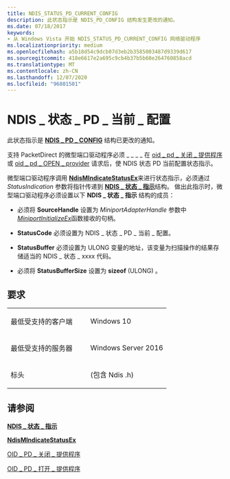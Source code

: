 ```yaml
---
title: NDIS_STATUS_PD_CURRENT_CONFIG
description: 此状态指示是 NDIS_PD_CONFIG 结构发生更改的通知。
ms.date: 07/18/2017
keywords:
- 从 Windows Vista 开始 NDIS_STATUS_PD_CURRENT_CONFIG 网络驱动程序
ms.localizationpriority: medium
ms.openlocfilehash: a5b18d54c9dcb07d3eb2b3585003487d9339d617
ms.sourcegitcommit: 418e6617e2a695c9cb4b37b5b60e264760858acd
ms.translationtype: MT
ms.contentlocale: zh-CN
ms.lasthandoff: 12/07/2020
ms.locfileid: "96801501"
---
```

# <a name="ndis_status_pd_current_config"></a>NDIS \_ 状态 \_ PD \_ 当前 \_ 配置


此状态指示是 [**NDIS \_ PD \_ CONFIG**](/windows-hardware/drivers/ddi/ntddndis/ns-ntddndis-_ndis_pd_config) 结构已更改的通知。

支持 PacketDirect 的微型端口驱动程序必须 \_ \_ \_ \_ 在 [oid \_ pd \_ 关闭 \_ 提供程序](./oid-pd-close-provider.md) 或 [oid \_ pd \_ OPEN \_ provider](./oid-pd-open-provider.md) 请求后，使 NDIS 状态 PD 当前配置状态指示。

微型端口驱动程序调用 [**NdisMIndicateStatusEx**](/windows-hardware/drivers/ddi/ndis/nf-ndis-ndismindicatestatusex)来进行状态指示，必须通过 *StatusIndication* 参数将指针传递到 [**NDIS \_ 状态 \_ 指示**](/windows-hardware/drivers/ddi/ndis/ns-ndis-_ndis_status_indication)结构。 做出此指示时，微型端口驱动程序必须设置以下 **NDIS \_ 状态 \_ 指示** 结构的成员：

-   必须将 **SourceHandle** 设置为 *MiniportAdapterHandle* 参数中 [*MiniportInitializeEx*](/windows-hardware/drivers/ddi/ndis/nc-ndis-miniport_initialize)函数接收的句柄。

-   **StatusCode** 必须设置为 NDIS \_ 状态 \_ PD \_ 当前 \_ 配置。

-   **StatusBuffer** 必须设置为 ULONG 变量的地址，该变量为扫描操作的结果存储适当的 NDIS \_ 状态 \_ xxxx 代码。

-   必须将 **StatusBufferSize** 设置为 **sizeof** (ULONG) 。

<a name="requirements"></a>要求
------------

<table>
<colgroup>
<col width="50%" />
<col width="50%" />
</colgroup>
<tbody>
<tr class="odd">
<td><p>最低受支持的客户端</p></td>
<td><p>Windows 10</p></td>
</tr>
<tr class="even">
<td><p>最低受支持的服务器</p></td>
<td><p>Windows Server 2016</p></td>
</tr>
<tr class="odd">
<td><p>标头</p></td>
<td> (包含 Ndis .h) </td>
</tr>
</tbody>
</table>

## <a name="see-also"></a>请参阅


[**NDIS \_ 状态 \_ 指示**](/windows-hardware/drivers/ddi/ndis/ns-ndis-_ndis_status_indication)

[**NdisMIndicateStatusEx**](/windows-hardware/drivers/ddi/ndis/nf-ndis-ndismindicatestatusex)

[OID \_ PD \_ 关闭 \_ 提供程序](./oid-pd-close-provider.md)

[OID \_ PD \_ 打开 \_ 提供程序](./oid-pd-open-provider.md)

 

